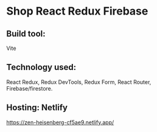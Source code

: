 # Shop React Redux Firebase

## Build tool: 
Vite
## Technology used:  
React Redux, Redux DevTools, Redux Form, React Router, Firebase/firestore.

## Hosting: Netlify
https://zen-heisenberg-cf5ae9.netlify.app/
